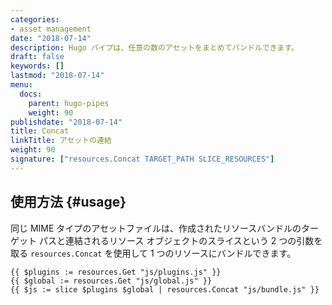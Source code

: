 ```yaml
---
categories:
- asset management
date: "2018-07-14"
description: Hugo パイプは、任意の数のアセットをまとめてバンドルできます。
draft: false
keywords: []
lastmod: "2018-07-14"
menu:
  docs:
    parent: hugo-pipes
    weight: 90
publishdate: "2018-07-14"
title: Concat
linkTitle: アセットの連結
weight: 90
signature: ["resources.Concat TARGET_PATH SLICE_RESOURCES"]
---
```


## 使用方法 {#usage}

同じ MIME タイプのアセットファイルは、作成されたリソースバンドルのターゲット パスと連結されるリソース オブジェクトのスライスという 2 つの引数を取る `resources.Concat` を使用して 1 つのリソースにバンドルできます。

```go-html-template
{{ $plugins := resources.Get "js/plugins.js" }}
{{ $global := resources.Get "js/global.js" }}
{{ $js := slice $plugins $global | resources.Concat "js/bundle.js" }}
```
